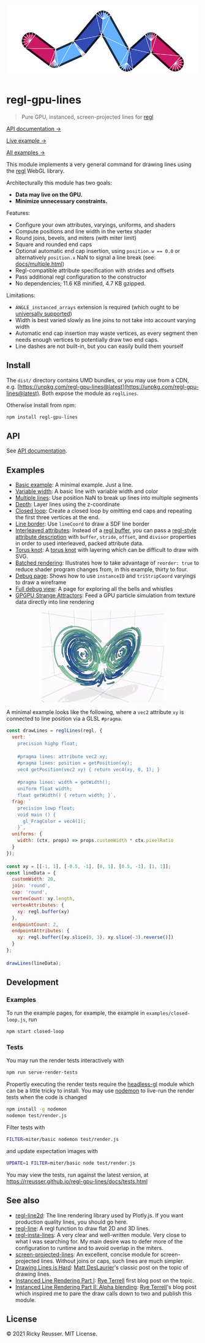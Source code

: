 <p align="center">
  <img src="./docs/debug.png" alt="Lines with round joins and caps" width="600">
</p>

# regl-gpu-lines

> Pure GPU, instanced, screen-projected lines for [regl](https://github.com/regl-project/regl)

[API documentation &rarr;](./API.md)

[Live example &rarr;](https://rreusser.github.io/regl-gpu-lines/docs/debug.html)

[All examples &rarr;](#examples)

This module implements a very general command for drawing lines using the [regl](https://github.com/regl-project/regl) WebGL library.

Architecturally this module has two goals:
- **Data may live on the GPU.**
- **Minimize unnecessary constraints.**

Features:

- Configure your own attributes, varyings, uniforms, and shaders
- Compute positions and line width in the vertex shader
- Round joins, bevels, and miters (with miter limit)
- Square and rounded end caps
- Optional automatic end cap insertion, using `position.w == 0.0` or alternatively `position.x` NaN to signal a line break (see: [docs/multiple.html](https://rreusser.github.io/regl-gpu-lines/docs/multiple.html)) 
- Regl-compatible attribute specification with strides and offsets
- Pass additional regl configuration to the constructor
- No dependencies; 11.6 KB minified, 4.7 KB gzipped.

Limitations:

- `ANGLE_instanced_arrays` extension is required (which ought to be [universally supported](https://developer.mozilla.org/en-US/docs/Web/API/WebGL_API/WebGL_best_practices#understand_extension_availability))
- Width is best varied slowly as line joins to not take into account varying width
- Automatic end cap insertion may waste vertices, as every segment then needs enough vertices to potentially draw two end caps.
- Line dashes are not built-in, but you can easily build them yourself

## Install

The `dist/` directory contains UMD bundles, or you may use from a CDN, e.g. [https://unpkg.com/regl-gpu-lines@latest](https://unpkg.com/regl-gpu-lines@latest). Both expose the module as `reglLines`.

Otherwise install from npm:

```bash
npm install regl-gpu-lines
```

## API

See [API documentation](./API.md).

## Examples

- [Basic example](https://rreusser.github.io/regl-gpu-lines/docs/basic.html): A minimal example. Just a line.
- [Variable width](https://rreusser.github.io/regl-gpu-lines/docs/variable-width.html): A basic line with variable width and color
- [Multiple lines](https://rreusser.github.io/regl-gpu-lines/docs/multiple.html): Use position NaN to break up lines into multiple segments
- [Depth](https://rreusser.github.io/regl-gpu-lines/docs/depth.html): Layer lines using the z-coordinate
- [Closed loop](https://rreusser.github.io/regl-gpu-lines/docs/closed-loop.html): Create a closed loop by omitting end caps and repeating the first three vertices at the end.
- [Line border](https://rreusser.github.io/regl-gpu-lines/docs/border.html): Use `lineCoord` to draw a SDF line border
- [Interleaved attributes](https://rreusser.github.io/regl-gpu-lines/docs/strided.html): Instead of a [regl buffer](https://github.com/regl-project/regl/blob/master/API.md#buffers), you can pass a [regl-style attribute description](https://github.com/regl-project/regl/blob/master/API.md#attributes) with `buffer`, `stride`, `offset`, and `divisor` properties in order to used interleaved, packed attribute data.
- [Torus knot](https://rreusser.github.io/regl-gpu-lines/docs/knot.html): A [torus knot](https://en.wikipedia.org/wiki/Torus_knot) with layering which can be difficult to draw with SVG.
- [Batched rendering](https://rreusser.github.io/regl-gpu-lines/docs/batching.html): Illustrates how to take advantage of `reorder: true` to reduce shader program changes from, in this example, thirty to four.
- [Debug page](https://rreusser.github.io/regl-gpu-lines/docs/debug-view.html): Shows how to use `instanceID` and `triStripCoord` varyings to draw a wireframe
- [Full debug view](https://rreusser.github.io/regl-gpu-lines/docs/debug.html): A page for exploring all the bells and whistles
- [GPGPU Strange Attractors](https://observablehq.com/d/ab6cd8bb0137889c): Feed a GPU particle simulation from texture data directly into line rendering

<p align="center">
  <a href="https://observablehq.com/d/ab6cd8bb0137889c"><img src="./docs/lorenz.gif" alt="GPGPU Lorenz Attractor"></a>
</p>

A minimal example looks like the following, where a `vec2` attribute `xy` is connected to line position via a GLSL `#pragma`.

```js
const drawLines = reglLines(regl, {
  vert: `
    precision highp float;

    #pragma lines: attribute vec2 xy;
    #pragma lines: position = getPosition(xy);
    vec4 getPosition(vec2 xy) { return vec4(xy, 0, 1); }

    #pragma lines: width = getWidth();
    uniform float width;
    float getWidth() { return width; }`,
  frag: `
    precision lowp float;
    void main () {
      gl_FragColor = vec4(1);
    }`,
  uniforms: {
    width: (ctx, props) => props.customWidth * ctx.pixelRatio
  }
});

const xy = [[-1, 1], [-0.5, -1], [0, 1], [0.5, -1], [1, 1]];
const lineData = {
  customWidth: 20,
  join: 'round',
  cap: 'round',
  vertexCount: xy.length,
  vertexAttributes: {
    xy: regl.buffer(xy)
  },
  endpointCount: 2,
  endpointAttributes: {
    xy: regl.buffer([xy.slice(0, 3), xy.slice(-3).reverse()])
  }
};

drawLines(lineData);
```

## Development

### Examples

To run the example pages, for example, the example in `examples/closed-loop.js`, run

```bash
npm start closed-loop
```

### Tests

You may run the render tests interactively with

```bash
npm run serve-render-tests
```

Propertly executing the render tests require the [headless-gl](https://www.npmjs.com/package/gl) module which can be a little tricky to install. You may use [nodemon](https://www.npmjs.com/package/nodemon) to live-run the render tests when the code is changed

```bash
npm install -g nodemon
nodemon test/render.js
```

Filter tests with

```bash
FILTER=miter/basic nodemon test/render.js
```

and update expectation images with

```bash
UPDATE=1 FILTER=miter/basic node test/render.js
```

You may view the tests, run against the latest version, at https://rreusser.github.io/regl-gpu-lines/docs/tests.html

## See also

- [regl-line2d](https://github.com/gl-vis/regl-line2d): The line rendering library used by Plotly.js. If you want production quality lines, you should go here.
- [regl-line](https://www.npmjs.com/package/regl-line): A regl function to draw flat 2D and 3D lines.
- [regl-insta-lines](https://github.com/deluksic/regl-insta-lines): A very clear and well-written module. Very close to what I was searching for. My main desire was to defer more of the configuration to runtime and to avoid overlap in the miters.
- [screen-projected-lines](https://github.com/substack/screen-projected-lines): An excellent, concise module for screen-projected lines. Without joins or caps, such lines are much simpler.
- [Drawing Lines is Hard](https://mattdesl.svbtle.com/drawing-lines-is-hard): [Matt DesLaurier](https://twitter.com/mattdesl)'s classic post on the topic of drawing lines.
- [Instanced Line Rendering Part I](https://wwwtyro.net/2019/11/18/instanced-lines.html): [Rye Terrell](https://wwwtyro.net/) first blog post on the topic.
- [Instanced Line Rendering Part II: Alpha blending](https://wwwtyro.net/2021/10/01/instanced-lines-part-2.html): [Rye Terrell](https://wwwtyro.net/)'s blog post which inspired me to pare the draw calls down to two and publish this module.

## License

&copy; 2021 Ricky Reusser. MIT License.
